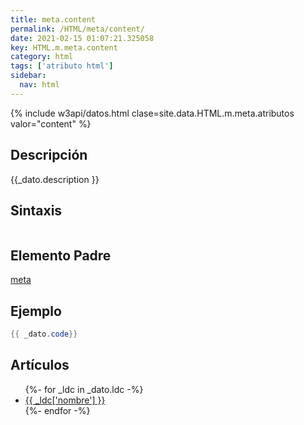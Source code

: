 ```yaml
---
title: meta.content
permalink: /HTML/meta/content/
date: 2021-02-15 01:07:21.325058
key: HTML.m.meta.content
category: html
tags: ['atributo html']
sidebar: 
  nav: html
---
```


{% include w3api/datos.html clase=site.data.HTML.m.meta.atributos valor="content" %}

## Descripción
{{_dato.description }}

## Sintaxis
~~~html
~~~

## Elemento Padre
[meta](/HTML/meta/)

## Ejemplo
~~~java
{{ _dato.code}}
~~~

## Artículos
<ul>
{%- for _ldc in _dato.ldc -%}
   <li>
       <a href="{{_ldc['url'] }}">{{ _ldc['nombre'] }}</a>
   </li>
{%- endfor -%}
</ul>
